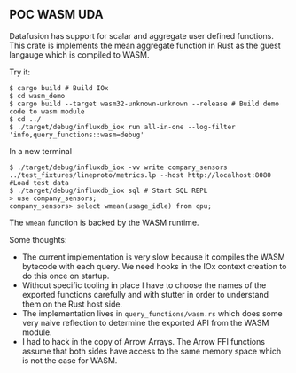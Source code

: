 ## POC WASM UDA

Datafusion has support for scalar and aggregate user defined functions.
This crate is implements the mean aggregate function in Rust as the guest langauge which is compiled to WASM.

Try it:

    $ cargo build # Build IOx
    $ cd wasm_demo
    $ cargo build --target wasm32-unknown-unknown --release # Build demo code to wasm module
    $ cd ../
    $ ./target/debug/influxdb_iox run all-in-one --log-filter 'info,query_functions::wasm=debug'

In a new terminal

    $ ./target/debug/influxdb_iox -vv write company_sensors ../test_fixtures/lineproto/metrics.lp --host http://localhost:8080 #Load test data
    $ ./target/debug/influxdb_iox sql # Start SQL REPL
    > use company_sensors;
    company_sensors> select wmean(usage_idle) from cpu;

The `wmean` function is backed by the WASM runtime.

Some thoughts:

* The current implementation is very slow because it compiles the WASM bytecode with each query. We need hooks in the IOx context creation to do this once on startup.
* Without specific tooling in place I have to choose the names of the exported functions carefully and with stutter in order to understand them on the Rust host side.
* The implementation lives in `query_functions/wasm.rs` which does some very naive reflection to determine the exported API from the WASM module.
* I had to hack in the copy of Arrow Arrays. The Arrow FFI functions assume that both sides have access to the same memory space which is not the case for WASM.

